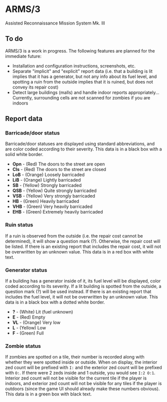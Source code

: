 # ARMS/3

Assisted Reconnaissance Mission System Mk. III

## To do

ARMS/3 is a work in progress. The following features are planned for the
immediate future:

- Installation and configuration instructions, screenshots, etc.
- Separate "implicit" and "explicit" report data (i.e. that a building is lit
  implies that it has a generator, but not any info about its fuel level, and
  spotting a ruin from the outside implies that it is ruined, but does not
  convey its repair cost)
- Detect large buildings (malls) and handle indoor reports appropriately...
  Currently, surrounding cells are not scanned for zombies if you are indoors

## Report data

### Barricade/door status

Barricade/door statuses are displayed using standard abbreviations, and are
color coded according to their severity. This data is in a black box with a
solid white border.

- **Opn** - (Red) The doors to the street are open
- **Cls** - (Red) The doors to the street are closed
- **LoB** - (Orange) Loosely barricaded
- **LiB** - (Orange) Lightly barricaded
- **SB** - (Yellow) Strongly barricaded
- **QSB** - (Yellow) Quite strongly barricaded
- **VSB** - (Yellow) Very strongly barricaded
- **HB** - (Green) Heavily barricaded
- **VHB** - (Green) Very heavily barricaded
- **EHB** - (Green) Extremely heavily barricaded

### Ruin status

If a ruin is observed from the outside (i.e. the repair cost cannot be
determined), it will show a question mark (?). Otherwise, the repair cost
will be listed. If there is an existing report that includes the repair cost,
it will not be overwritten by an unknown value. This data is in a red box with
white text.

### Generator status

If a building has a generator inside of it, its fuel level will be displayed,
color coded according to its severity. If a lit building is spotted from the
outside, a question mark (?) will be used instead. If there is an existing
report that includes the fuel level, it will not be overwritten by an unknown
value. This data is in a black box with a dotted white border.

- **?** - (White) Lit (fuel unknown)
- **E** - (Red) Empty
- **VL** - (Orange) Very low
- **L** - (Yellow) Low
- **F** - (Green) Full

### Zombie status

If zombies are spotted on a tile, their number is recorded along with whether
they were spotted inside or outside. When on display, the interior zed count
will be prefixed with `I:` and the exterior zed count will be prefixed with
`O:`. If there were 2 zeds inside and 1 outside, you would see `I:2 O:1`.
 Interior zed count will not be visible for the current tile if the player is
indoors, and exterior zed count will not be visible for any tiles if the player
is outdoors (since the game UI should already make these numbers obvious). This
data is in a green box with black text.
